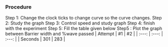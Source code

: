 ### Procedure
Step 1: Change the clock ticks to change curve so the curve changes.
Step 2: Study the graph
Step 3: Control speed and study graph 
Step 4: finish with the experiment
Step 5: Fill the table given below
Step5 : Plot the graph between Barrier width and %wave passed 
| Attempt | #1    | #2    |
| :---:   | :---: | :---: |
| Seconds | 301   | 283   |

